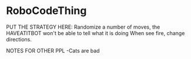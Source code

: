 # RoboCodeThing
PUT THE STRATEGY HERE:
Randomize a number of moves, the HAVEATITBOT won't be able to tell what it is doing
When see fire, change directions.

NOTES FOR OTHER PPL
-Cats are bad
